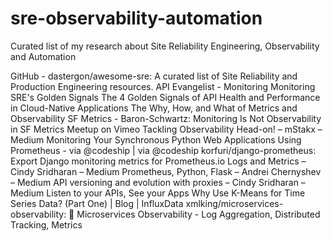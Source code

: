 # sre-observability-automation
Curated list of my research about Site Reliability Engineering, Observability and Automation

GitHub - dastergon/awesome-sre: A curated list of Site Reliability and Production Engineering resources.
API Evangelist - Monitoring
Monitoring SRE's Golden Signals
The 4 Golden Signals of API Health and Performance in Cloud-Native Applications
The Why, How, and What of Metrics and Observability
SF Metrics - Baron-Schwartz: Monitoring Is Not Observability in SF Metrics Meetup on Vimeo
Tackling Observability Head-on! – mStakx – Medium
Monitoring Your Synchronous Python Web Applications Using Prometheus - via @codeship | via @codeship
korfuri/django-prometheus: Export Django monitoring metrics for Prometheus.io
Logs and Metrics – Cindy Sridharan – Medium
Prometheus, Python, Flask – Andrei Chernyshev – Medium
API versioning and evolution with proxies – Cindy Sridharan – Medium
Listen to your APIs, See your Apps
Why Use K-Means for Time Series Data? (Part One) | Blog | InfluxData
xmlking/microservices-observability: 🎉 Microservices Observability - Log Aggregation, Distributed Tracking, Metrics
